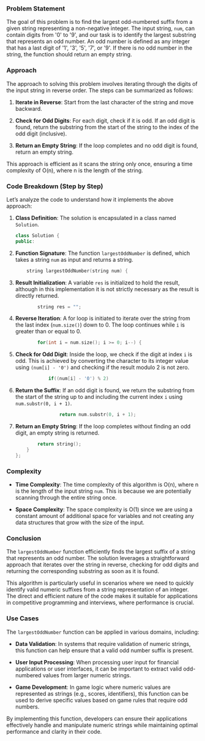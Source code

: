 ### Problem Statement

The goal of this problem is to find the largest odd-numbered suffix from a given string representing a non-negative integer. The input string, `num`, can contain digits from '0' to '9', and our task is to identify the largest substring that represents an odd number. An odd number is defined as any integer that has a last digit of '1', '3', '5', '7', or '9'. If there is no odd number in the string, the function should return an empty string.

### Approach

The approach to solving this problem involves iterating through the digits of the input string in reverse order. The steps can be summarized as follows:

1. **Iterate in Reverse**: Start from the last character of the string and move backward.

2. **Check for Odd Digits**: For each digit, check if it is odd. If an odd digit is found, return the substring from the start of the string to the index of the odd digit (inclusive).

3. **Return an Empty String**: If the loop completes and no odd digit is found, return an empty string.

This approach is efficient as it scans the string only once, ensuring a time complexity of O(n), where n is the length of the string.

### Code Breakdown (Step by Step)

Let’s analyze the code to understand how it implements the above approach:

1. **Class Definition**: The solution is encapsulated in a class named `Solution`.

   ```cpp
   class Solution {
   public:
   ```

2. **Function Signature**: The function `largestOddNumber` is defined, which takes a string `num` as input and returns a string.

   ```cpp
       string largestOddNumber(string num) {
   ```

3. **Result Initialization**: A variable `res` is initialized to hold the result, although in this implementation it is not strictly necessary as the result is directly returned.

   ```cpp
           string res = "";
   ```

4. **Reverse Iteration**: A for loop is initiated to iterate over the string from the last index (`num.size()`) down to 0. The loop continues while `i` is greater than or equal to 0.

   ```cpp
           for(int i = num.size(); i >= 0; i--) {
   ```

5. **Check for Odd Digit**: Inside the loop, we check if the digit at index `i` is odd. This is achieved by converting the character to its integer value using `(num[i] - '0')` and checking if the result modulo 2 is not zero.

   ```cpp
               if((num[i] - '0') % 2)
   ```

6. **Return the Suffix**: If an odd digit is found, we return the substring from the start of the string up to and including the current index `i` using `num.substr(0, i + 1)`.

   ```cpp
                   return num.substr(0, i + 1);
   ```

7. **Return an Empty String**: If the loop completes without finding an odd digit, an empty string is returned.

   ```cpp
           return string();
       }
   };
   ```

### Complexity

- **Time Complexity**: The time complexity of this algorithm is O(n), where n is the length of the input string `num`. This is because we are potentially scanning through the entire string once.

- **Space Complexity**: The space complexity is O(1) since we are using a constant amount of additional space for variables and not creating any data structures that grow with the size of the input.

### Conclusion

The `largestOddNumber` function efficiently finds the largest suffix of a string that represents an odd number. The solution leverages a straightforward approach that iterates over the string in reverse, checking for odd digits and returning the corresponding substring as soon as it is found.

This algorithm is particularly useful in scenarios where we need to quickly identify valid numeric suffixes from a string representation of an integer. The direct and efficient nature of the code makes it suitable for applications in competitive programming and interviews, where performance is crucial.

### Use Cases

The `largestOddNumber` function can be applied in various domains, including:

- **Data Validation**: In systems that require validation of numeric strings, this function can help ensure that a valid odd number suffix is present.

- **User Input Processing**: When processing user input for financial applications or user interfaces, it can be important to extract valid odd-numbered values from larger numeric strings.

- **Game Development**: In game logic where numeric values are represented as strings (e.g., scores, identifiers), this function can be used to derive specific values based on game rules that require odd numbers.

By implementing this function, developers can ensure their applications effectively handle and manipulate numeric strings while maintaining optimal performance and clarity in their code.